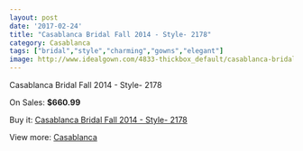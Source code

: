 ```yaml
---
layout: post
date: '2017-02-24'
title: "Casablanca Bridal Fall 2014 - Style- 2178"
category: Casablanca
tags: ["bridal","style","charming","gowns","elegant"]
image: http://www.idealgown.com/4833-thickbox_default/casablanca-bridal-fall-2014-style-2178.jpg
---
```

Casablanca Bridal Fall 2014 - Style- 2178

On Sales: **$660.99**
<a href="https://www.idealgown.com/en/casablanca/2184-casablanca-bridal-fall-2014-style-2178.html"><amp-img layout="responsive" width="600" height="600" src="//www.idealgown.com/4833-thickbox_default/casablanca-bridal-fall-2014-style-2178.jpg" alt="Casablanca Bridal Fall 2014 - Style- 2178 0" /></a>
<a href="https://www.idealgown.com/en/casablanca/2184-casablanca-bridal-fall-2014-style-2178.html"><amp-img layout="responsive" width="600" height="600" src="//www.idealgown.com/4834-thickbox_default/casablanca-bridal-fall-2014-style-2178.jpg" alt="Casablanca Bridal Fall 2014 - Style- 2178 1" /></a>

Buy it: [Casablanca Bridal Fall 2014 - Style- 2178](https://www.idealgown.com/en/casablanca/2184-casablanca-bridal-fall-2014-style-2178.html "Casablanca Bridal Fall 2014 - Style- 2178")

View more: [Casablanca](https://www.idealgown.com/en/31-casablanca "Casablanca")